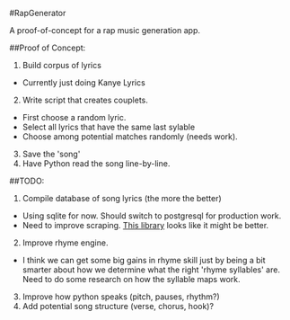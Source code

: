 #RapGenerator

A proof-of-concept for a rap music generation app.

##Proof of Concept:
1. Build corpus of lyrics
  * Currently just doing Kanye Lyrics
2. Write script that creates couplets.
  * First choose a random lyric.
  * Select all lyrics that have the same last sylable
  * Choose among potential matches randomly (needs work).
3. Save the 'song' 
4. Have Python read the song line-by-line.

##TODO:
1. Compile database of song lyrics (the more the better)
  * Using sqlite for now. Should switch to postgresql for production work.
  * Need to improve scraping. [This library](https://github.com/pconner03/rapgenius.py) looks like it might be better.
2. Improve rhyme engine.
  * I think we can get some big gains in rhyme skill just by being a bit smarter about how we determine what the right 'rhyme syllables' are. Need to do some research on how the syllable maps work.
3. Improve how python speaks (pitch, pauses, rhythm?)
4. Add potential song structure (verse, chorus, hook)?
